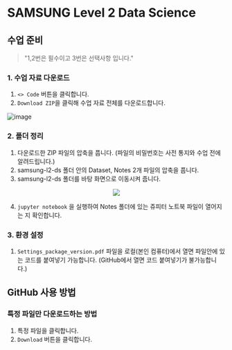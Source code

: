 # SAMSUNG Level 2 Data Science

## 수업 준비
> "1,2번은 필수이고 3번은 선택사항 입니다."

### 1. 수업 자료 다운로드

1. `<> Code` 버튼을 클릭합니다.
2. `Download ZIP`을 클릭해 수업 자료 전체를 다운로드합니다.

![image](https://user-images.githubusercontent.com/43348218/209629162-51260723-237d-4868-a196-5f96e96a33b7.jpg)

### 2. 폴더 정리

1. 다운로드한 ZIP 파일의 압축을 풉니다. (파일의 비밀번호는 사전 통지와 수업 전에 알려드립니다.)
2. samsung-l2-ds 폴더 안의 Dataset, Notes 2개 파일의 압축을 풉니다. 
3. samsung-l2-ds 폴더를 바탕 화면으로 이동시켜 줍니다.


<p align='center'>
  <img src="https://user-images.githubusercontent.com/43348218/206940247-1c61de56-8fc8-45f5-b799-6cef3ddfedb9.png">
</p>

4. `jupyter notebook` 을 실행하여 Notes 폴더에 있는 쥬피터 노트북 파일이 열어지는 지 확인합니다. 

### 3. 환경 설정

1. `Settings_package_version.pdf` 파일을 로컬(본인 컴퓨터)에서 열면 파일안에 있는 코드를 붙여넣기 가능합니다. (GitHub에서 열면 코드 붙여넣기가 불가능합니다.)

## GitHub 사용 방법

### 특정 파일만 다운로드하는 방법

1. 특정 파일을 클릭합니다.
2. `Download` 버튼을 클릭합니다.
